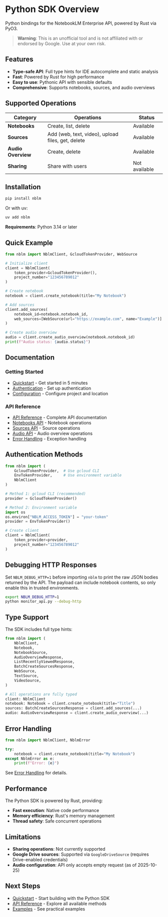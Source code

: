 # Python SDK Overview

Python bindings for the NotebookLM Enterprise API, powered by Rust via PyO3.

> **Warning**: This is an unofficial tool and is not affiliated with or endorsed by Google. Use at your own risk.

## Features

- **Type-safe API**: Full type hints for IDE autocomplete and static analysis
- **Fast**: Powered by Rust for high performance
- **Easy to use**: Pythonic API with sensible defaults
- **Comprehensive**: Supports notebooks, sources, and audio overviews

## Supported Operations

| Category           | Operations                                        | Status        |
| ------------------ | ------------------------------------------------- | ------------- |
| **Notebooks**      | Create, list, delete                              | Available     |
| **Sources**        | Add (web, text, video), upload files, get, delete | Available     |
| **Audio Overview** | Create, delete                                    | Available     |
| **Sharing**        | Share with users                                  | Not available |

## Installation

```bash
pip install nblm
```

Or with uv:

```bash
uv add nblm
```

**Requirements**: Python 3.14 or later

## Quick Example

```python
from nblm import NblmClient, GcloudTokenProvider, WebSource

# Initialize client
client = NblmClient(
    token_provider=GcloudTokenProvider(),
    project_number="123456789012"
)

# Create notebook
notebook = client.create_notebook(title="My Notebook")

# Add sources
client.add_sources(
    notebook_id=notebook.notebook_id,
    web_sources=[WebSource(url="https://example.com", name="Example")]
)

# Create audio overview
audio = client.create_audio_overview(notebook.notebook_id)
print(f"Audio status: {audio.status}")
```

## Documentation

### Getting Started

- [Quickstart](quickstart.md) - Get started in 5 minutes
- [Authentication](../getting-started/authentication.md) - Set up authentication
- [Configuration](../getting-started/configuration.md) - Configure project and location

### API Reference

- [API Reference](api-reference.md) - Complete API documentation
- [Notebooks API](notebooks.md) - Notebook operations
- [Sources API](sources.md) - Source operations
- [Audio API](audio.md) - Audio overview operations
- [Error Handling](error-handling.md) - Exception handling

## Authentication Methods

```python
from nblm import (
    GcloudTokenProvider,  # Use gcloud CLI
    EnvTokenProvider,     # Use environment variable
    NblmClient
)

# Method 1: gcloud CLI (recommended)
provider = GcloudTokenProvider()

# Method 2: Environment variable
import os
os.environ["NBLM_ACCESS_TOKEN"] = "your-token"
provider = EnvTokenProvider()

# Create client
client = NblmClient(
    token_provider=provider,
    project_number="123456789012"
)
```

## Debugging HTTP Responses

Set `NBLM_DEBUG_HTTP=1` before importing `nblm` to print the raw JSON bodies returned by the API. The payload can include notebook contents, so only enable this in trusted environments.

```bash
export NBLM_DEBUG_HTTP=1
python monitor_api.py --debug-http
```

## Type Support

The SDK includes full type hints:

```python
from nblm import (
    NblmClient,
    Notebook,
    NotebookSource,
    AudioOverviewResponse,
    ListRecentlyViewedResponse,
    BatchCreateSourcesResponse,
    WebSource,
    TextSource,
    VideoSource,
)

# All operations are fully typed
client: NblmClient
notebook: Notebook = client.create_notebook(title="Title")
sources: BatchCreateSourcesResponse = client.add_sources(...)
audio: AudioOverviewResponse = client.create_audio_overview(...)
```

## Error Handling

```python
from nblm import NblmClient, NblmError

try:
    notebook = client.create_notebook(title="My Notebook")
except NblmError as e:
    print(f"Error: {e}")
```

See [Error Handling](error-handling.md) for details.

## Performance

The Python SDK is powered by Rust, providing:

- **Fast execution**: Native code performance
- **Memory efficiency**: Rust's memory management
- **Thread safety**: Safe concurrent operations

## Limitations

- **Sharing operations**: Not currently supported
- **Google Drive sources**: Supported via `GoogleDriveSource` (requires Drive-enabled credentials)
- **Audio configuration**: API only accepts empty request (as of 2025-10-25)

## Next Steps

- [Quickstart](quickstart.md) - Start building with the Python SDK
- [API Reference](api-reference.md) - Explore all available methods
- [Examples](notebooks.md) - See practical examples
